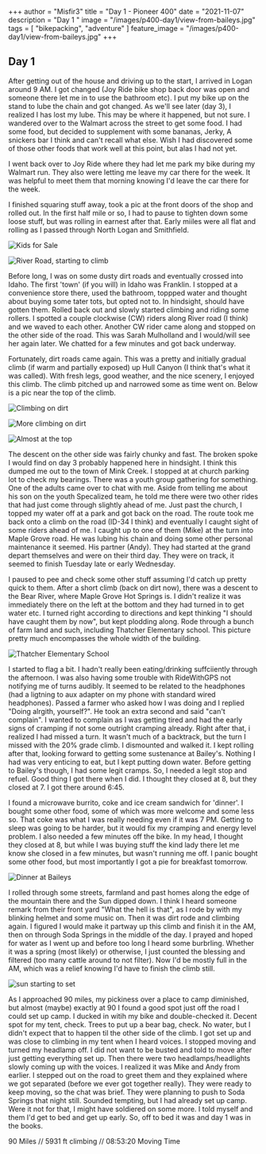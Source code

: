 +++
author = "Misfir3"
title = "Day 1 - Pioneer 400"
date = "2021-11-07"
description = "Day 1 "
image = "/images/p400-day1/view-from-baileys.jpg"
tags = [
    "bikepacking",
	"adventure"
]
feature_image = "/images/p400-day1/view-from-baileys.jpg"
+++

## Day 1

After getting out of the house and driving up to the start, I arrived in Logan around 9 AM. I got changed (Joy Ride bike shop back door was open and someone there let me in to use the bathroom etc). I put my bike up on the stand to lube the chain and got changed. As we'll see later (day 3), I realized I has lost my lube. This may be where it happened, but not sure. I wandered over to the Walmart across the street to get some food. I had some food, but decided to supplement with some bananas, Jerky, A snickers bar I think and can't recall what else. Wish I had discovered some of those other foods that work well at this point, but alas I had not yet.

I went back over to Joy Ride where they had let me park my bike during my Walmart run. They also were letting me leave my car there for the week. It was helpful to meet them that morning knowing I'd leave the car there for the week.

I finished squaring stuff away, took a pic at the front doors of the shop and rolled out. In the first half mile or so, I had to pause to tighten down some loose stuff, but was rolling in earnest after that. Early miiles were all flat and rolling as I passed through North Logan and Smithfield.

![Kids for Sale](/images/p400-day1/kids-for-sale.jpg)

![River Road, starting to climb](/images/p400-day1/starting-to-climb-2.jpg)

 Before long, I was on some dusty dirt roads and eventually crossed into Idaho. The first 'town' (if you will) in Idaho was Franklin. I stopped at a convenience store there, used the bathroom, toppped water and thought about buying some tater tots, but opted not to. In hindsight, should have gotten them. Rolled back out and slowly started climbing and riding some rollers.  I spotted a couple clockwise (CW) riders along River road (I think) and we waved to each other. Another CW rider came along and stopped on the other side of the road. This was Sarah Mulholland and I would/will see her again later. We chatted for a few minutes and got back underway.

Fortunately, dirt roads came again. This was a pretty and initially gradual climb (if warm and partially exposed) up Hull Canyon (I think that's what it was called). With fresh legs, good weather, and the nice scenery, I enjoyed this climb.  The climb pitched up and narrowed some as time went on. Below is a pic near the top of the climb.

![Climbing on dirt](/images/p400-day1/first-dirt-climb.jpg)

![More climbing on dirt](/images/p400-day1/first-dirt-climb-3.jpg)

![Almost at the top](/images/p400-day1/almost-at-top.jpg)



The descent on the other side was fairly chunky and fast. The broken spoke I would find on day 3 probably happened here in hindsight. I think this dumped me out to the town of  Mink Creek. I stopped at at church parking lot to check my bearings. There was a youth group gathering for something. One of the adults came over to chat with me. Aside from telling me about his son on the youth Specalized team, he told me there were two other rides that had just come through slightly ahead of me.  Just past the church, I topped my water off at a park and got back on the road.  The route took me back onto a climb on the road (ID-34 I think) and eventually I caught sight of some riders ahead of me.  I caught up to one of them (Mike) at the turn into Maple Grove road.  He was lubing his chain and doing some other personal maintenance it seemed. His partner (Andy). They had started at the grand depart themselves and were on their third day. They were on track, it seemed to finish Tuesday late or early Wednesday.

I paused to pee and check some other stuff assuming I'd catch up pretty quick to them. After a short climb (back on dirt now), there was a descent to the Bear River, where Maple Grove Hot Springs is. I didn't realize it was immediately there on the left at the bottom and they had turned in to get water etc. I turned right according to directions and kept thinking "I should have caught them by now", but kept plodding along. Rode through a bunch of farm land and such, including Thatcher Elementary school.  This picture pretty much encompasses the whole width of the building.

![Thatcher Elementary School](/images/p400-day1/thatcher-elementary-2.jpg)

I started to flag a bit. I hadn't really been eating/drinking suffciiently through the afternoon. I was also having some trouble with RideWithGPS not notifying me of turns audibly. It seemed to be related to the headphones (had a ligtning to aux adapter on my phone with standard wired headphones). Passed a farmer who asked how I was doing and I replied "Doing alrgith, yourself?". He took an extra second and said "can't complain". I wanted to complain as I was getting tired and had the early signs of cramping if not some outright cramping already. Right after that, i realized I had missed a turn. It wasn't much of a backtrack, but the turn I missed with the 20% grade climb. I dismounted and walked it. I kept rolling after that, looking forward to getting some sustenance at Bailey's. Nothing I had was very enticing to eat, but I kept putting down water.  Before getting to Bailey's though, I had some legit cramps.  So, I needed a legit stop and refuel. Good thing I got there when I did. I thought they closed at 8, but they closed at 7. I got there around 6:45.

I found a microwave burrito, coke and ice cream sandwich for 'dinner'. I bought some other food, some  of which was more welcome and some less so. That coke was what I was really needing even if it was 7 PM. Getting to sleep was going to be harder, but it would fix my cramping and energy level problem. I also needed a few minutes off the bike. In my head, I thought they closed at 8, but while I was buying stuff the kind lady there let me know she closed in a few minutes, but wasn't running me off. I panic bought some other food, but most importantly I got a pie for breakfast tomorrow.

![Dinner at Baileys](/images/p400-day1/dinner-at-baileys.jpg)

I rolled through some streets, farmland and past homes along the edge of the mountain there and the Sun dipped down. I think I heard someone remark from their front yard "What the hell is that", as I rode by with my blinking helmet and some music on.  Then it was dirt rode and climbing again. I figured I would make it partway up this climb and finish it in the AM, then on through Soda Springs in the middle of the day. I prayed and hoped for water as I went up and before too long I heard some burbrling. Whether it was a spring (most likely) or otherwise, I just counted the blessing and filtered (too many cattle around to not filter). Now I'd be mostly full in the AM, which was a relief knowing I'd have to finish the climb still. 

![sun starting to set](/images/p400-day1/sunsetting.jpg)

As I approached 90 miles, my pickiness over a place to camp diminished, but almost (maybe) exactly at 90 I found a good spot just off the road I could set up camp. I ducked in witih my bike and double-checked it. Decent spot for my tent, check. Trees to put up a bear bag, check. No water, but I didn't expect that to happen til the other side of the climb. I got set up and was close to climbing in my tent when I heard voices. I stopped moving and turned my headlamp off. I did not want to be busted and told to move after just getting everything set up.  Then there were two headlamps/headlights slowly coming up with the voices. I realized it was Mike and Andy from earlier. I stepped out on the road to greet them and they explained where we got separated (before we ever got together really). They were ready to keep moving, so the chat was brief. They were planning to push to Soda Springs that night still. Sounded tempting, but I had already set up camp. Were it not for that, I might have soldiered on some more. I told myself and them I'd get to bed and get up early.  So, off to bed it was and day 1 was in the books.

90 Miles // 5931 ft climbing // 08:53:20 Moving Time